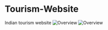 # Tourism-Website
Indian tourism website
![Overview](/img/screenshot-1.png)
![Overview](/img/screenshot-2.png)
